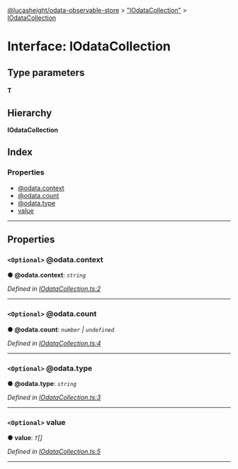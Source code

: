 [@lucasheight/odata-observable-store](../README.md) > ["IOdataCollection"](../modules/_iodatacollection_.md) > [IOdataCollection](../interfaces/_iodatacollection_.iodatacollection.md)

# Interface: IOdataCollection

## Type parameters
#### T 
## Hierarchy

**IOdataCollection**

## Index

### Properties

* [@odata.context](_iodatacollection_.iodatacollection.md#_odata_context)
* [@odata.count](_iodatacollection_.iodatacollection.md#_odata_count)
* [@odata.type](_iodatacollection_.iodatacollection.md#_odata_type)
* [value](_iodatacollection_.iodatacollection.md#value)

---

## Properties

<a id="_odata_context"></a>

### `<Optional>` @odata.context

**● @odata.context**: *`string`*

*Defined in [IOdataCollection.ts:2](https://github.com/lucasheight/odata-observable-store/blob/d64bd24/src/IOdataCollection.ts#L2)*

___
<a id="_odata_count"></a>

### `<Optional>` @odata.count

**● @odata.count**: *`number` \| `undefined`*

*Defined in [IOdataCollection.ts:4](https://github.com/lucasheight/odata-observable-store/blob/d64bd24/src/IOdataCollection.ts#L4)*

___
<a id="_odata_type"></a>

### `<Optional>` @odata.type

**● @odata.type**: *`string`*

*Defined in [IOdataCollection.ts:3](https://github.com/lucasheight/odata-observable-store/blob/d64bd24/src/IOdataCollection.ts#L3)*

___
<a id="value"></a>

### `<Optional>` value

**● value**: *`T`[]*

*Defined in [IOdataCollection.ts:5](https://github.com/lucasheight/odata-observable-store/blob/d64bd24/src/IOdataCollection.ts#L5)*

___


